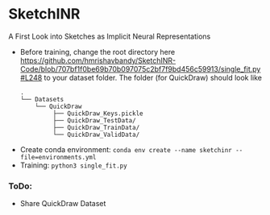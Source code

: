 # SketchINR
A First Look into Sketches as Implicit Neural Representations
- Before training, change the root directory here https://github.com/hmrishavbandy/SketchINR-Code/blob/707bf1f0be69b70b097075c2bf7f9bd456c59913/single_fit.py#L248
  to your dataset folder. The folder (for QuickDraw) should look like
  ```
  .
  └── Datasets
      └── QuickDraw
           ├── QuickDraw_Keys.pickle
           ├── QuickDraw_TestData/
           ├── QuickDraw_TrainData/
           └── QuickDraw_ValidData/
  ```
- Create conda environment: `conda env create --name sketchinr --file=environments.yml`
- Training: `python3 single_fit.py`

### ToDo: 
- Share QuickDraw Dataset
